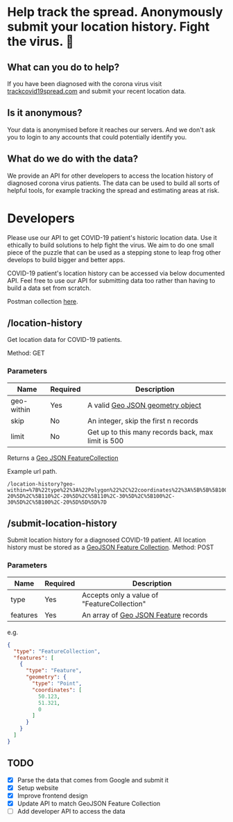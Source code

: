# Help track the spread. Anonymously submit your location history. Fight the virus. 💪

## What can you do to help?
If you have been diagnosed with the corona virus visit [trackcovid19spread.com](https://www.trackcovid19spread.com) and submit your recent location data.

## Is it anonymous? 
Your data is anonymised before it reaches our servers. And we don't ask you to login to any accounts that could potentially identify you. 

## What do we do with the data?
We provide an API for other developers to access the location history of diagnosed corona virus patients. The data can be used to build all sorts of helpful tools, for example tracking the spread and estimating areas at risk.

# Developers

Please use our API to get COVID-19 patient's historic location data. Use it ethically to build solutions to help fight the virus. We aim to do one small piece of the puzzle that can be used as a stepping stone to leap frog other develops to build bigger and better apps.

COVID-19 patient's location history can be accessed via below documented API. Feel free to use our API for submitting data too rather than having to build a data set from scratch.

Postman collection [here](https://www.getpostman.com/collections/54111bc0dbf4e859c823).

## /location-history

Get location data for COVID-19 patients.

Method: GET

### Parameters
| Name       | Required | Description |
| ---------- | -------- | ----------- |
| geo-within | Yes      | A valid [Geo JSON geometry object](https://tools.ietf.org/html/rfc7946#section-3.1) |
| skip       | No       | An integer, skip the first n records | 
| limit      | No       | Get up to this many records back, max limit is 500 | 

Returns a [Geo JSON FeatureCollection](https://tools.ietf.org/html/rfc7946#section-3.3)

Example url path.
```
/location-history?geo-within=%7B%22type%22%3A%22Polygon%22%2C%22coordinates%22%3A%5B%5B%5B100%2C-20%5D%2C%5B110%2C-20%5D%2C%5B110%2C-30%5D%2C%5B100%2C-30%5D%2C%5B100%2C-20%5D%5D%5D%7D
```

## /submit-location-history

Submit location history for a diagnosed COVID-19 patient. All location history must be stored as a [GeoJSON Feature Collection](https://tools.ietf.org/html/rfc7946#section-3.3).
Method: POST
### Parameters
| Name  | Required | Description
| ------------- | ------------- | ------- |
| type | Yes | Accepts only a value of "FeatureCollection" |
| features | Yes | An array of [Geo JSON Feature](https://tools.ietf.org/html/rfc7946#section-3.2) records | 

e.g.
```json
{
  "type": "FeatureCollection",
  "features": [
    {
      "type": "Feature",
      "geometry": {
        "type": "Point",
        "coordinates": [
          50.123,
          51.321,
          0
        ]
      }
    }
  ]
}
```


## TODO
- [x] Parse the data that comes from Google and submit it
- [x] Setup website
- [x] Improve frontend design
- [x] Update API to match GeoJSON Feature Collection
- [ ] Add developer API to access the data